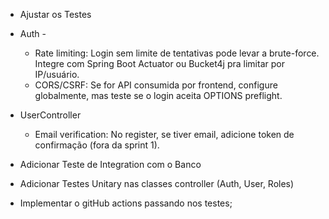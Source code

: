 - Ajustar os Testes

- Auth - 
  - Rate limiting: Login sem limite de tentativas pode levar a brute-force. Integre com Spring Boot Actuator ou Bucket4j pra limitar por IP/usuário.
  - CORS/CSRF: Se for API consumida por frontend, configure globalmente, mas teste se o login aceita OPTIONS preflight.

- UserController
  - Email verification: No register, se tiver email, adicione token de confirmação (fora da sprint 1).

- Adicionar Teste de Integration com o Banco
- Adicionar Testes Unitary nas classes controller (Auth, User, Roles)
- Implementar o gitHub actions passando nos testes;